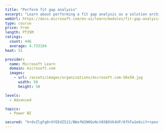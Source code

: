 ```yaml
---
title: "Perform fit gap analysis"
excerpt: "Learn about performing a fit gap analysis as a solution architect for Dynamics 365 and Microsoft Power Platform."
webUrl: https://docs.microsoft.com/en-us/learn/modules/fit-gap-analysis/
type: course
price: Free
length: PT35M
ratings:
  count: 446
  average: 4.733184
heat: 51

provider:
  name: Microsoft Learn
  domain: microsoft.com
  images:
    - url: /assets/images/organizations/microsoft.com-50x50.jpg
      width: 50
      height: 50

levels:
  - Advanced

topics:
  - Power BI

secured: "h+dvZlgFg8+XYEEdZ522/BWafW2N0QvNcV85BOVk4UP/8fhTw1e6ziY++pexfH+INdpJAbl6mwXbBMENeBghBezgTcvsvSHH7TwOFbKBNe2x8UtrGkCe6/8L7As+alLc22wWCeV/4kMm9WKOsyUsSQ0EticaBeWflyhLX5QNtTlW3wv97lEFGCXV+NXnAthF3CGFA28evbUgBf/ps7cN39eH8oPJ9h7gTTb0pF0d7tqYa9H+8RxOAjzTEhmMYXMO7B+tYOjdDd7FFQICcfZUFZvQpx5ZlZQT1JtCZtvGXIRbaweI6EVRYbR/2H+2+57QmSm/tNNOVGCs4FLFRi6rBj9OGL5VSjKAavl5oDG8Pfy/HOOQnzI7aGDSZkKKEcn8UyxJaoS+28xpSyVaD6QZQqEmo2dYazpmh98nCsMpJyQ=;GicJa98yNO8PUXPRLkoS9Q=="
---
```


